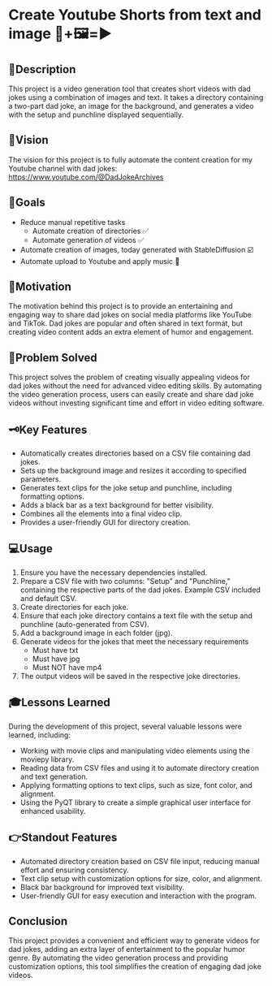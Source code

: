 # Create Youtube Shorts from text and image 📄+🖼️=▶️

## 📖Description

This project is a video generation tool that creates short videos with dad jokes using a combination of images and text. It takes a directory containing a two-part dad joke, an image for the background, and generates a video with the setup and punchline displayed sequentially.

## 🚀Vision
The vision for this project is to fully automate the content creation for my Youtube channel with dad jokes: https://www.youtube.com/@DadJokeArchives

## 🎯Goals
- Reduce manual repetitive tasks
  - Automate creation of directories ✅
  - Automate generation of videos ✅
- Automate creation of images, today generated with StableDiffusion ☑️
- Automate upload to Youtube and apply music 🤔

## 💪Motivation

The motivation behind this project is to provide an entertaining and engaging way to share dad jokes on social media platforms like YouTube and TikTok. Dad jokes are popular and often shared in text format, but creating video content adds an extra element of humor and engagement.

## 🚫Problem Solved

This project solves the problem of creating visually appealing videos for dad jokes without the need for advanced video editing skills. By automating the video generation process, users can easily create and share dad joke videos without investing significant time and effort in video editing software.

## 🗝️Key Features

- Automatically creates directories based on a CSV file containing dad jokes.
- Sets up the background image and resizes it according to specified parameters.
- Generates text clips for the joke setup and punchline, including formatting options.
- Adds a black bar as a text background for better visibility.
- Combines all the elements into a final video clip.
- Provides a user-friendly GUI for directory creation.

## 💻Usage

1. Ensure you have the necessary dependencies installed.
2. Prepare a CSV file with two columns: "Setup" and "Punchline," containing the respective parts of the dad jokes. Example CSV included and default CSV.
3. Create directories for each joke.
4. Ensure that each joke directory contains a text file with the setup and punchline (auto-generated from CSV).
5. Add a background image in each folder (jpg).
6. Generate videos for the jokes that meet the necessary requirements
   - Must have txt
   - Must have jpg
   - Must NOT have mp4
7. The output videos will be saved in the respective joke directories.

## 🎓Lessons Learned

During the development of this project, several valuable lessons were learned, including:

- Working with movie clips and manipulating video elements using the moviepy library.
- Reading data from CSV files and using it to automate directory creation and text generation.
- Applying formatting options to text clips, such as size, font color, and alignment.
- Using the PyQT library to create a simple graphical user interface for enhanced usability.

## 👉Standout Features

- Automated directory creation based on CSV file input, reducing manual effort and ensuring consistency.
- Text clip setup with customization options for size, color, and alignment.
- Black bar background for improved text visibility.
- User-friendly GUI for easy execution and interaction with the program.

## Conclusion

This project provides a convenient and efficient way to generate videos for dad jokes, adding an extra layer of entertainment to the popular humor genre. By automating the video generation process and providing customization options, this tool simplifies the creation of engaging dad joke videos.
